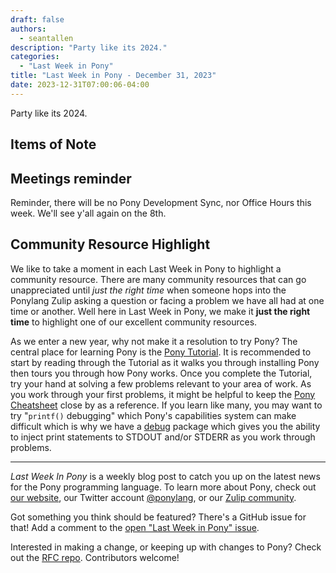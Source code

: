 ```yaml
---
draft: false
authors:
  - seantallen
description: "Party like its 2024."
categories:
  - "Last Week in Pony"
title: "Last Week in Pony - December 31, 2023"
date: 2023-12-31T07:00:06-04:00
---
```


Party like its 2024.

<!-- more -->

## Items of Note

## Meetings reminder

Reminder, there will be no Pony Development Sync, nor Office Hours this week. We'll see y'all again on the 8th.

## Community Resource Highlight

We like to take a moment in each Last Week in Pony to highlight a community resource. There are many community resources that can go unappreciated until _just the right time_ when someone hops into the Ponylang Zulip asking a question or facing a problem we have all had at one time or another. Well here in Last Week in Pony, we make it **just the right time** to highlight one of our excellent community resources.

As we enter a new year, why not make it a resolution to try Pony? The central place for learning Pony is the [Pony Tutorial](https://tutorial.ponylang.io/). It is recommended to start by reading through the Tutorial as it walks you through installing Pony then tours you through how Pony works. Once you complete the Tutorial, try your hand at solving a few problems relevant to your area of work. As you work through your first problems, it might be helpful to keep the [Pony Cheatsheet](https://www.ponylang.io/media/cheatsheet/pony-cheat-sheet.pdf) close by as a reference. If you learn like many, you may want to try "`printf()` debugging" which Pony's capabilities system can make difficult which is why we have a [debug](https://stdlib.ponylang.io/debug--index/) package which gives you the ability to inject print statements to STDOUT and/or STDERR as you work through problems.

---

_Last Week In Pony_ is a weekly blog post to catch you up on the latest news for the Pony programming language. To learn more about Pony, check out [our website](https://ponylang.io), our Twitter account [@ponylang](https://twitter.com/ponylang), or our [Zulip community](https://ponylang.zulipchat.com).

Got something you think should be featured? There's a GitHub issue for that! Add a comment to the [open "Last Week in Pony" issue](https://github.com/ponylang/ponylang.github.io/issues?q=is%3Aissue+is%3Aopen+label%3Alast-week-in-pony).

Interested in making a change, or keeping up with changes to Pony? Check out the [RFC repo](https://github.com/ponylang/rfcs). Contributors welcome!
